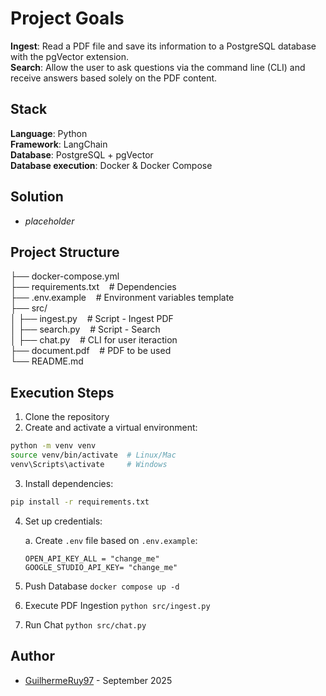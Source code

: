 # Project Goals

**Ingest**: Read a PDF file and save its information to a PostgreSQL database with the pgVector extension. <br>
**Search**: Allow the user to ask questions via the command line (CLI) and receive answers based solely on the PDF content.

## Stack

**Language**: Python <br>
**Framework**: LangChain <br>
**Database**: PostgreSQL + pgVector <br>
**Database execution**: Docker & Docker Compose <br>

## Solution

- _placeholder_

## Project Structure

├── docker-compose.yml <br>
├── requirements.txt      &nbsp;&nbsp;&nbsp;# Dependencies <br>
├── .env.example          &nbsp;&nbsp;&nbsp;# Environment variables template <br>
├── src/ <br>
│   ├── ingest.py         &nbsp;&nbsp;&nbsp;# Script - Ingest PDF <br>
│   ├── search.py         &nbsp;&nbsp;&nbsp;# Script - Search <br>
│   ├── chat.py           &nbsp;&nbsp;&nbsp;# CLI for user iteraction <br>
├── document.pdf          &nbsp;&nbsp;&nbsp;# PDF to be used <br>
└── README.md

## Execution Steps

1. Clone the repository
2. Create and activate a virtual environment:
```bash
python -m venv venv
source venv/bin/activate  # Linux/Mac
venv\Scripts\activate     # Windows
```

3. Install dependencies:
```bash
pip install -r requirements.txt
```

4. Set up credentials:

   a. Create `.env` file based on `.env.example`:
   ```
   OPEN_API_KEY_ALL = "change_me"
   GOOGLE_STUDIO_API_KEY= "change_me"
   ```

5. Push Database
`docker compose up -d`

6. Execute PDF Ingestion
`python src/ingest.py`

7. Run Chat
`python src/chat.py`

## Author
- [GuilhermeRuy97](https://github.com/GuilhermeRuy97) - September 2025
